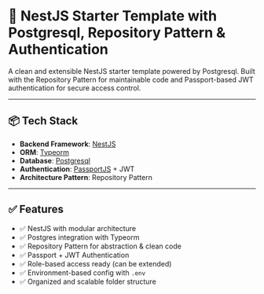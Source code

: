 # 🚀 NestJS Starter Template with Postgresql, Repository Pattern & Authentication

A clean and extensible NestJS starter template powered by Postgresql. Built with the Repository Pattern for maintainable code and Passport-based JWT authentication for secure access control.

---

## 📦 Tech Stack

- **Backend Framework**: [NestJS](https://nestjs.com/)
- **ORM**: [Typeorm](https://typeorm.io/)
- **Database**: [Postgresql](https://www.postgresql.org/docs/)
- **Authentication**: [PassportJS](https://medium.com/@camillefauchier/implementing-authentication-in-nestjs-using-passport-and-jwt-5a565aa521de) + JWT
- **Architecture Pattern**: Repository Pattern

---

## ✅ Features

- ✅ NestJS with modular architecture
- ✅ Postgres integration with Typeorm
- ✅ Repository Pattern for abstraction & clean code
- ✅ Passport + JWT Authentication
- ✅ Role-based access ready (can be extended)
- ✅ Environment-based config with `.env`
- ✅ Organized and scalable folder structure
